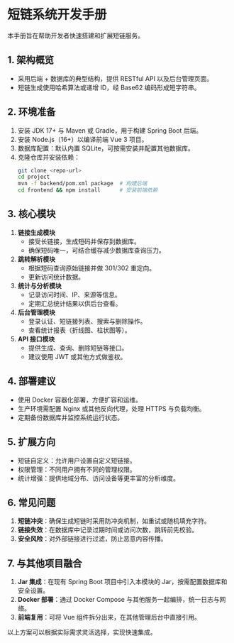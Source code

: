 # 短链系统开发手册

本手册旨在帮助开发者快速搭建和扩展短链服务。

## 1. 架构概览
- 采用后端 + 数据库的典型结构，提供 RESTful API 以及后台管理页面。
- 短链生成使用哈希算法或递增 ID，经 Base62 编码形成短字符串。

## 2. 环境准备
1. 安装 JDK 17+ 与 Maven 或 Gradle，用于构建 Spring Boot 后端。
2. 安装 Node.js（16+）以编译前端 Vue 3 项目。
3. 数据库配置：默认内置 SQLite，可按需安装并配置其他数据库。
4. 克隆仓库并安装依赖：
   ```bash
   git clone <repo-url>
   cd project
   mvn -f backend/pom.xml package  # 构建后端
   cd frontend && npm install      # 安装前端依赖

   ```

## 3. 核心模块
1. **链接生成模块**
   - 接受长链接，生成短码并保存到数据库。
   - 确保短码唯一，可结合缓存减少数据库查询压力。
2. **跳转解析模块**
   - 根据短码查询原始链接并做 301/302 重定向。
   - 更新访问统计数据。
3. **统计与分析模块**
   - 记录访问时间、IP、来源等信息。
   - 定期汇总统计结果以供后台查看。
4. **后台管理模块**
   - 登录认证、短链接列表、搜索与删除操作。
   - 查看统计报表（折线图、柱状图等）。
5. **API 接口模块**
   - 提供生成、查询、删除短链等接口。
   - 建议使用 JWT 或其他方式做鉴权。

## 4. 部署建议
- 使用 Docker 容器化部署，方便扩容和运维。
- 生产环境需配置 Nginx 或其他反向代理，处理 HTTPS 与负载均衡。
- 定期备份数据库并监控系统运行状态。

## 5. 扩展方向
- 短链自定义：允许用户设置自定义短链接。
- 权限管理：不同用户拥有不同的管理权限。
- 统计增强：提供地域分布、访问设备等更丰富的分析维度。

## 6. 常见问题
1. **短链冲突**：确保生成短链时采用防冲突机制，如重试或随机填充字符。
2. **链接失效**：在数据库中记录过期时间或访问次数，跳转前先校验。
3. **安全风险**：对外部链接进行过滤，防止恶意内容传播。

## 7. 与其他项目融合
1. **Jar 集成**：在现有 Spring Boot 项目中引入本模块的 Jar，按需配置数据库和安全设置。
2. **Docker 部署**：通过 Docker Compose 与其他服务一起编排，统一日志与网络。
3. **前端复用**：可将 Vue 组件拆分出来，在其他管理后台中直接引用。

以上方案可以根据实际需求灵活选择，实现快速集成。
